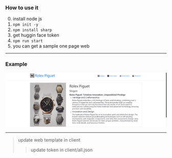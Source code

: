 ### How to use it
0. install node js
1. ```npm init -y```
2. ```npm install sharp```
3. get huggin face token
4. ```npm run start```
5. you can get a sample one page web
* * *
### Example
![生成圖片 watch](image.png)
* * *
> update web template in client
>> update token in client/all.json
